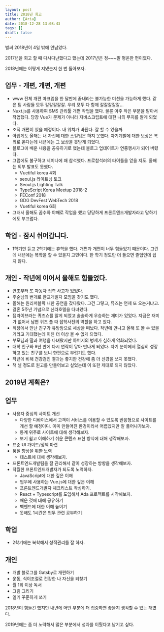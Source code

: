 ```yaml
---
layout: post
title: 2018년 회고
author: [Aria]
date: 2018-12-28 13:08:43
tags: []
draft: false
---
```


벌써 2018년이 4일 밖에 안남았다.

2017년을 회고 할 때 다사다난했다고 했는데 2017년은 정~~~말 평온한 편이였다.

2018년에는 어떻게 지냈는지 한 번 돌아보자.

업무 \- 개편, 개편, 개편
----------------

*   www 전체 개편 마크업을 한 달만에 끝내라는 불가능한 미션을 가능하게 했다. 같은 팀 사람들 모두 갈갈갈갈갈. 우리 모두 다 함께 갈갈갈갈갈...
*   Nuxt.js를 사용하여 SMS 관리툴 개편 작업을 했다. 물론 아주 작은 부분을 맡아서 작업했다. 당장 Vue가 문제가 아니라 자바스크립트에 대한 나의 무지를 알게 되었다.
*   조직 개편이 있을 예정이다. 내 위치가 바뀐다. 잘 할 수 있을까.
*   아쉽게도 올해는 내 자신에 대한 스킬업은 하지 못했다. 자기계발에 대한 보상은 복리로 온다는데 내년에는 그 보상을 못받게 되었다.
*   블로그에 배운 내용을 공유하기로 했는데 블로그 업데이트가 연중행사가 되어 버렸다.
*   그럼에도 불구하고 세미나에 꽤 참석했다. 프로참석러의 타이틀을 얻을 지도. 올해는 외부 발표도 못했다.
    *   Vuetiful korea 4회
    *   seoul.js 라이트닝 토크
    *   Seoul.js Lighting Talk
    *   TypeScript Korea Meetup 2018-2
    *   FEConf 2018
    *   GDG DevFest WebTech 2018
    *   Vuetiful korea 6회
*   그래서 올해도 꼼수와 야매로 작업을 했고 당당하게 프론트엔드개발자라고 말하기에도 부끄럽다.

학업 \- 잠시 쉬어갑니다.
---------------

*   1학기만 듣고 2학기에는 휴학을 했다. 개편과 개편이 너무 힘들었기 때문이다. 그런데 내년에는 복학을 할 수 있을지 고민이다. 한 학기 정도만 더 들으면 졸업인데 쉽지 않다.

개인 \- 작년에 이어서 올해도 힘들었다.
-----------------------

*   연초부터 또 자동차 접촉 사고가 있었다.
*   후순님의 번개로 판교개발자 모임을 갖기도 했다.
*   올해는 원리퍼블릭 내한 공연을 갔다왔다. 그건 그렇고, 뮤즈는 언제 또 오는거냐고.
*   결혼 5주년 기념으로 신라호텔을 다녀왔다.
*   잼라이브라는 퀴즈쇼를 알게 되었고 솔솔하게 우승하는 재미가 있었다. 지금은 재미가 없어서 남편 퀴즈 풀 때 잡학사전의 역할을 하고 있다.
*   직장에서 만난 친구가 유방암으로 세상을 떠났다. 작년에 만나고 올해 또 볼 수 있을거라고 기대했는데 이젠 더 이상 볼 수 없게 되었다.
*   부모님과 딸과 여행을 다녀왔지만 아버지의 병세가 심하게 악화되었다.
*   대학 친구와 9년 만에 다시 연락이 닿아 만나게 되었다. 자기 분야에서 열심히 성장하고 있는 친구를 보니 한편으로 부럽기도 했다.
*   작년에 비해 건강검진 결과는 좋지만 건강에 좀 더 신경을 쓰지 못했다.
*   책 낼 정도로 원고를 만들어보고 싶었는데 이 또한 제대로 되지 않았다.

2019년 계획은?
----------

업무
--

*   사용자 중심의 사이트 개선
    *   다양한 디바이스에서 고객이 서비스를 이용할 수 있도록 반응형으로 사이트를 개선 할 예정이다. 이미 만들어진 환경이라서 어렵겠지만 잘 풀어나가보자.
    *   통계 위주로 사이트에 대해 생각해보자.
    *   보기 쉽고 이해하기 쉬운 콘텐츠 표현 방식에 대해 생각해보자.
*   표준 UI 가이드/정책 마련
*   품질 향상을 위한 노력
    *   테스트에 대해 생각해보자.
*   프론트엔드개발팀을 잘 관리해서 같이 성장하는 방향을 생각해보자.
*   탁월한 프론트엔드개발자가 되도록 노력하자.
    *   JavaScript에 대한 깊은 이해
    *   업무에 사용하는 Vue.js에 대한 깊은 이해
    *   프론트엔드개발자 체크리스트 작성하기.
    *   React + Typescript를 도입해서 Ada 프로젝트를 시작해보자.
    *   배운 것에 대해 공유하기
    *   백엔드에 대한 이해 높이기
    *   못해도 1시간은 업무 관련 공부하기

학업
--

*   2학기에는 복학해서 성적관리를 잘 하자.

개인
--

*   개발 블로그를 Gatsby로 개편하기
*   운동, 식이조절로 건강한 나 자신을 되찾기
*   월 1회 이상 독서
*   그림 그리기
*   일기 꾸준하게 쓰기

2018년이 힘들긴 했지만 내년에 어떤 부분에 더 집중하면 좋을지 생각할 수 있는 해였다.

2019년에는 좀 더 노력해서 많은 부분에서 성과를 이뤘다고 남기고 싶다.